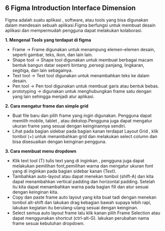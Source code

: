 <h2>6 Figma Introduction Interface Dimension</h2>

Figma adalah suatu aplikasi , software, atau tools yang bisa digunakan dalam mendesain sebuah aplikasi.Figma berfungsi
untuk membuat desain aplikasi dan mempermudah pengguna dapat melakukan kolaborasi.


<b>
1. Mengenal Tools yang terdapat di figma
</b>

  - Frame -> Frame digunakan untuk menampung elemen-elemen desain, seperti gambar, teks, ikon, dan lain lain.
  - Shape tool -> Shape tool digunakan untuk membuat berbagai macam bentuk bangun datar seperti bintang ,persegi panjang, lingkaran, segitiga, 
    dan lain sebagainya.
  - Text tool -> Text tool digunakan untuk menambahkan teks ke dalam desain.
  - Pen tool -> Pen tool digunakan untuk membuat garis atau bentuk bebas.
  - prototyping -> digunakan untuk menghubungkan frame satu dengan yang lain sehingga menjadi alur aplikasi.

<b>
2. Cara mengatur frame dan simple grid
</b>

  - Buat file baru dan pilih frame yang ingin digunakan. Pengguna dapat memilih mobile, tablet , atau dekstop.Pengguna juga
    dapat mengatur ukuran frame yang sesuai dengan keinginannya sendiri.
  - Lihat pada bagian sidebar pada bagian kanan terdapat Layout Grid , klik tombol (+) untuk menambahkan grid dan melakukan
    select column dan bisa disesuaikan dengan keinginan pengguna.
    
<b>
3. Cara membuat menu dropdown
</b>

  - Klik text tool (T) tulis text yang di inginkan , pengguna juga dapat melakukan pemilihan font,pemilihan warna dan 
    mengatur ukuran font yang di inginkan pada bagian sidebar kanan (Text).
  - Tambahkan auto-layout atau dapat menekan tombol (shift-A) dan kita dapat menambahkan vertical padding dan horizontal
    padding. Setelah itu kita dapat menambahkan warna pada bagian fill dan atur sesuai dengan keinginan kita.
  - Copy dan paste frame auto layout yang kita buat tadi dengan menekan tombol alt-shift dan lakukan drag kebagian bawah 
    supaya lebih rapi, lakukan kegiatan itu berulang-ulang sesuai dengan keinginan.
  - Select semua auto layout frame lalu klik kanan pilih Frame Selection atau dapat menggunakan shortcut (ctrl-alt-G).
    lakukan perubahan nama frame sesuai kebutuhan dropdown.
